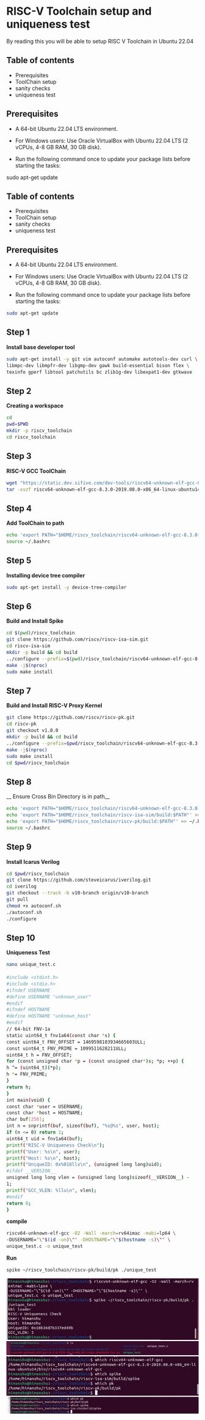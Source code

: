 
# RISC-V Toolchain setup and uniqueness test

By reading this you will be able to setup RISC V Toolchain in Ubuntu 22.04



## Table of contents

 - Prerequisites
 - ToolChain setup 
 - sanity checks
 - uniqueness test
## Prerequisites
 - A 64-bit Ubuntu 22.04     LTS environment.

 - For Windows users: Use Oracle VirtualBox with Ubuntu 22.04 LTS (2 vCPUs, 4-8 GB RAM, 30 GB disk).

 - Run the following command once to update your package lists before starting the tasks:
 
sudo apt-get update

## Table of contents

 - Prerequisites
 - ToolChain setup 
 - sanity checks
 - uniqueness test
## Prerequisites
 - A 64-bit Ubuntu 22.04     LTS environment.

 - For Windows users: Use Oracle VirtualBox with Ubuntu 22.04 LTS (2 vCPUs, 4-8 GB RAM, 30 GB disk).

 - Run the following command once to update your package lists before starting the tasks:
 ```bash
sudo apt-get update
```
## Step 1
__Install base developer tool__
```bash
sudo apt-get install -y git vim autoconf automake autotools-dev curl \
libmpc-dev libmpfr-dev libgmp-dev gawk build-essential bison flex \
texinfo gperf libtool patchutils bc zlib1g-dev libexpat1-dev gtkwave
```
## Step 2
__Creating a workspace__
```bash
cd
pwd=$PWD
mkdir -p riscv_toolchain
cd riscv_toolchain
```
## Step 3
__RISC-V GCC ToolChain__
```bash
wget "https://static.dev.sifive.com/dev-tools/riscv64-unknown-elf-gcc-8.3.0-2019.08.0-x86_64-linux-ubuntu14.tar.gz"
tar -xvzf riscv64-unknown-elf-gcc-8.3.0-2019.08.0-x86_64-linux-ubuntu14.tar.gz
```
## Step 4
__Add ToolChain to path__
```bash
echo 'export PATH="$HOME/riscv_toolchain/riscv64-unknown-elf-gcc-8.3.0-2019.08.0-x86_64-linux-ubuntu14/bin:$PATH"' >> ~/.bashrc
source ~/.bashrc
```
## Step 5
__Installing device tree compiler__
```bash
sudo apt-get install -y device-tree-compiler
```
## Step 6
__Build and Install Spike__
```bash
cd $(pwd)/riscv_toolchain
git clone https://github.com/riscv/riscv-isa-sim.git
cd riscv-isa-sim
mkdir -p build && cd build
../configure --prefix=$(pwd)/riscv_toolchain/riscv64-unknown-elf-gcc-8.3.0-2019.08.0-x86_64-linux-ubuntu14
make -j$(nproc)
sudo make install
```
## Step 7
__Build and Install RISC-V Proxy Kernel__
```bash
git clone https://github.com/riscv/riscv-pk.git
cd riscv-pk
git checkout v1.0.0 
mkdir -p build && cd build
../configure --prefix=$pwd/riscv_toolchain/riscv64-unknown-elf-gcc-8.3.0-2019.08.0-x86_64-linux-ubuntu14 --host=riscv64-unknown-elf
make -j$(nproc)
sudo make install
cd $pwd/riscv_toolchain
```
## Step 8
__ Ensure Cross Bin Directory is in path__
```bash
echo 'export PATH="$HOME/riscv_toolchain/riscv64-unknown-elf-gcc-8.3.0-2019.08.0-x86_64-linux-ubuntu14/bin:$PATH"' >> ~/.bashrc
echo 'export PATH="$HOME/riscv_toolchain/riscv-isa-sim/build:$PATH"' >> ~/.bashrc
echo 'export PATH="$HOME/riscv_toolchain/riscv-pk/build:$PATH"' >> ~/.bashrc
source ~/.bashrc
```
## Step 9
__Install Icarus Verilog__
```bash
cd $pwd/riscv_toolchain
git clone https://github.com/steveicarus/iverilog.git
cd iverilog
git checkout --track -b v10-branch origin/v10-branch
git pull
chmod +x autoconf.sh
./autoconf.sh
./configure
```
## Step 10
__Uniqueness Test__
```bash
nano unique_test.c

#include <stdint.h>
#include <stdio.h>
#ifndef USERNAME
#define USERNAME "unknown_user"
#endif
#ifndef HOSTNAME
#define HOSTNAME "unknown_host"
#endif
// 64-bit FNV-1a
static uint64_t fnv1a64(const char *s) {
const uint64_t FNV_OFFSET = 1469598103934665603ULL;
const uint64_t FNV_PRIME = 1099511628211ULL;
uint64_t h = FNV_OFFSET;
for (const unsigned char *p = (const unsigned char*)s; *p; ++p) {
h ^= (uint64_t)(*p);
h *= FNV_PRIME;
}
return h;
}
int main(void) {
const char *user = USERNAME;
const char *host = HOSTNAME;
char buf[256];
int n = snprintf(buf, sizeof(buf), "%s@%s", user, host);
if (n <= 0) return 1;
uint64_t uid = fnv1a64(buf);
printf("RISC-V Uniqueness Check\n");
printf("User: %s\n", user);
printf("Host: %s\n", host);
printf("UniqueID: 0x%016llx\n", (unsigned long long)uid);
#ifdef __VERSION__
unsigned long long vlen = (unsigned long long)sizeof(__VERSION__) -
1;
printf("GCC_VLEN: %llu\n", vlen);
#endif
return 0;
}
```
__compile__
```bash
riscv64-unknown-elf-gcc -O2 -Wall -march=rv64imac -mabi=lp64 \
-DUSERNAME="\"$(id -un)\"" -DHOSTNAME="\"$(hostname -s)\"" \
unique_test.c -o unique_test
```
__Run__
```bash
spike ~/riscv_toolchain/riscv-pk/build/pk ./unique_test
```
![unique test](IMG-20250802-WA0004.jpg)
![2](IMG-20250802-WA0005.jpg)
![3](IMG-20250802-WA0003.jpg)
![4](IMG-20250802-WA0006.jpg)


